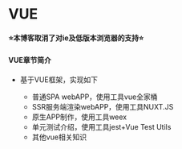# VUE

#### ⭐本博客取消了对ie及低版本浏览器的支持⭐

#### VUE章节简介

+ 基于VUE框架，实现如下

   - 普通SPA webAPP，使用工具vue全家桶
   - SSR服务端渲染webAPP，使用工具NUXT.JS
   - 原生APP制作，使用工具weex
   - 单元测试介绍，使用工具jest+Vue Test Utils
   - 其他vue相关知识